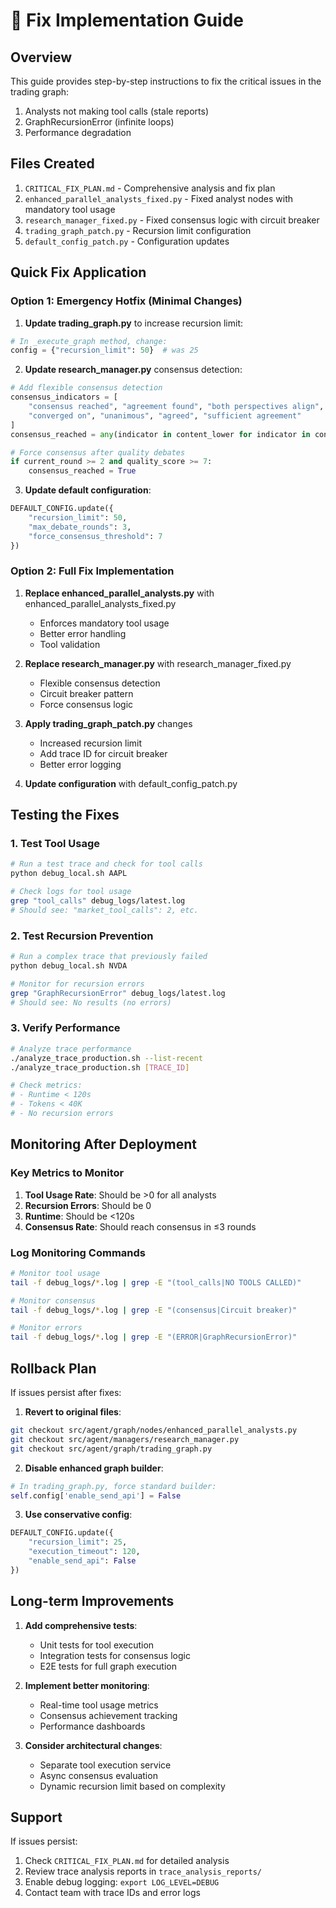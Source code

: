 # 🔧 Fix Implementation Guide

## Overview
This guide provides step-by-step instructions to fix the critical issues in the trading graph:
1. Analysts not making tool calls (stale reports)
2. GraphRecursionError (infinite loops)
3. Performance degradation

## Files Created
1. `CRITICAL_FIX_PLAN.md` - Comprehensive analysis and fix plan
2. `enhanced_parallel_analysts_fixed.py` - Fixed analyst nodes with mandatory tool usage
3. `research_manager_fixed.py` - Fixed consensus logic with circuit breaker
4. `trading_graph_patch.py` - Recursion limit configuration
5. `default_config_patch.py` - Configuration updates

## Quick Fix Application

### Option 1: Emergency Hotfix (Minimal Changes)

1. **Update trading_graph.py** to increase recursion limit:
```python
# In _execute_graph method, change:
config = {"recursion_limit": 50}  # was 25
```

2. **Update research_manager.py** consensus detection:
```python
# Add flexible consensus detection
consensus_indicators = [
    "consensus reached", "agreement found", "both perspectives align",
    "converged on", "unanimous", "agreed", "sufficient agreement"
]
consensus_reached = any(indicator in content_lower for indicator in consensus_indicators)

# Force consensus after quality debates
if current_round >= 2 and quality_score >= 7:
    consensus_reached = True
```

3. **Update default configuration**:
```python
DEFAULT_CONFIG.update({
    "recursion_limit": 50,
    "max_debate_rounds": 3,
    "force_consensus_threshold": 7
})
```

### Option 2: Full Fix Implementation

1. **Replace enhanced_parallel_analysts.py** with enhanced_parallel_analysts_fixed.py
   - Enforces mandatory tool usage
   - Better error handling
   - Tool validation

2. **Replace research_manager.py** with research_manager_fixed.py
   - Flexible consensus detection
   - Circuit breaker pattern
   - Force consensus logic

3. **Apply trading_graph_patch.py** changes
   - Increased recursion limit
   - Add trace ID for circuit breaker
   - Better error logging

4. **Update configuration** with default_config_patch.py

## Testing the Fixes

### 1. Test Tool Usage
```bash
# Run a test trace and check for tool calls
python debug_local.sh AAPL

# Check logs for tool usage
grep "tool_calls" debug_logs/latest.log
# Should see: "market_tool_calls": 2, etc.
```

### 2. Test Recursion Prevention
```bash
# Run a complex trace that previously failed
python debug_local.sh NVDA

# Monitor for recursion errors
grep "GraphRecursionError" debug_logs/latest.log
# Should see: No results (no errors)
```

### 3. Verify Performance
```bash
# Analyze trace performance
./analyze_trace_production.sh --list-recent
./analyze_trace_production.sh [TRACE_ID]

# Check metrics:
# - Runtime < 120s
# - Tokens < 40K
# - No recursion errors
```

## Monitoring After Deployment

### Key Metrics to Monitor
1. **Tool Usage Rate**: Should be >0 for all analysts
2. **Recursion Errors**: Should be 0
3. **Runtime**: Should be <120s
4. **Consensus Rate**: Should reach consensus in ≤3 rounds

### Log Monitoring Commands
```bash
# Monitor tool usage
tail -f debug_logs/*.log | grep -E "(tool_calls|NO TOOLS CALLED)"

# Monitor consensus
tail -f debug_logs/*.log | grep -E "(consensus|Circuit breaker)"

# Monitor errors
tail -f debug_logs/*.log | grep -E "(ERROR|GraphRecursionError)"
```

## Rollback Plan

If issues persist after fixes:

1. **Revert to original files**:
```bash
git checkout src/agent/graph/nodes/enhanced_parallel_analysts.py
git checkout src/agent/managers/research_manager.py
git checkout src/agent/graph/trading_graph.py
```

2. **Disable enhanced graph builder**:
```python
# In trading_graph.py, force standard builder:
self.config['enable_send_api'] = False
```

3. **Use conservative config**:
```python
DEFAULT_CONFIG.update({
    "recursion_limit": 25,
    "execution_timeout": 120,
    "enable_send_api": False
})
```

## Long-term Improvements

1. **Add comprehensive tests**:
   - Unit tests for tool execution
   - Integration tests for consensus logic
   - E2E tests for full graph execution

2. **Implement better monitoring**:
   - Real-time tool usage metrics
   - Consensus achievement tracking
   - Performance dashboards

3. **Consider architectural changes**:
   - Separate tool execution service
   - Async consensus evaluation
   - Dynamic recursion limit based on complexity

## Support

If issues persist:
1. Check `CRITICAL_FIX_PLAN.md` for detailed analysis
2. Review trace analysis reports in `trace_analysis_reports/`
3. Enable debug logging: `export LOG_LEVEL=DEBUG`
4. Contact team with trace IDs and error logs